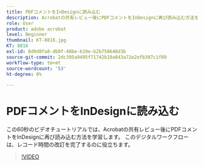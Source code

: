 ```yaml
---
title: PDFコメントをInDesignに読み込む
description: Acrobatの共有レビュー後にPDFコメントをInDesignに再び読み込む方法を説明します
role: User
product: adobe acrobat
level: Beginner
thumbnail: KT-8816.jpg
KT: 8816
exl-id: 8d9d0fa8-db0f-48be-b19e-b2b758648d3b
source-git-commit: 2dc395a9495f71742b19a843a72e2efb387c1f89
workflow-type: tm+mt
source-wordcount: '53'
ht-degree: 0%

---
```


# PDFコメントをInDesignに読み込む

この60秒のビデオチュートリアルでは、Acrobatの共有レビュー後にPDFコメントをInDesignに再び読み込む方法を学習します。 このデジタルワークフローは、レコード時間の改訂を完了するのに役立ちます。

>[!VIDEO](https://video.tv.adobe.com/v/336907?hidetitle=true)
